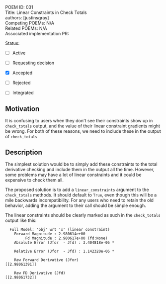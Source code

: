 POEM ID: 031   
Title: Linear Constraints in Check Totals  
authors: [justinsgray]    
Competing POEMs: N/A   
Related POEMs: N/A  
Associated implementation PR:   

Status:

- [ ] Active  
- [ ] Requesting decision  
- [x] Accepted  
- [ ] Rejected  
- [ ] Integrated  



Motivation
----------
It is confusing to users when they don't see their constraints show up in `check_totals` output, and the value of their linear constraint gradients might be wrong. 
For both of these reasons, we need to include these in the output of `check_totals`

Description
-----------

The simplest solution would be to simply add these constraints to the total derivative checking and include them in the output all the time. 
However, some problems may have a lot of linear constraints and it could be expensive to check them all. 

The proposed solution is to add a `linear_constraints` argument to the `check_totals` methods. 
It should default to `True`, even though this will be a mile backwards incompatibility. 
For any users who need to retain the old behavior, adding the argument to their call should be simple enough. 

The linear constraints should be clearly marked as such in the `check_totals` output like this: 

```
  Full Model: 'obj' wrt 'x' (linear constraint)
    Forward Magnitude : 2.980614e+00
         Fd Magnitude : 2.980617e+00 (fd:None)
    Absolute Error (Jfor  - Jfd) : 3.404818e-06 *

    Relative Error (Jfor  - Jfd) : 1.142320e-06 *

    Raw Forward Derivative (Jfor)
[[2.98061391]]

    Raw FD Derivative (Jfd)
[[2.98061732]]
```






